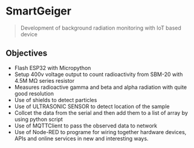 # SmartGeiger

>Development of background radiation monitoring with IoT based device

## Objectives

- Flash ESP32 with Micropython
- Setup 400v voltage output to count radioactivity from SBM-20 with 4.5M MΩ series resistor
- Measures radioactive gamma and beta and alpha radiation with quite good resolution
- Use of shields to detect particles
- Use of ULTRASONIC SENSOR to detect location of the sample
- Collcet the data from the serial and then add them to a list of array by using python script
- Use of MQTTClient to pass the observed data to network
- Use of Node-RED to programe for wiring together hardware devices, APIs and online services in new and interesting ways.

